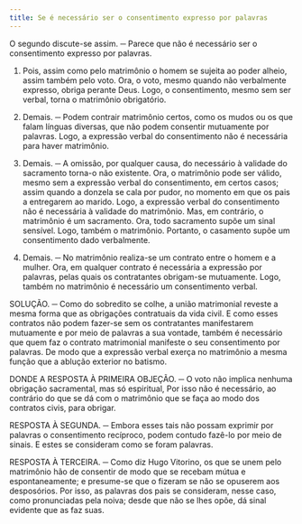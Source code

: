 ```yaml
---
title: Se é necessário ser o consentimento expresso por palavras
---
```


O segundo discute-se assim. ─ Parece que não é necessário ser o consentimento expresso por palavras.  

1. Pois, assim como pelo matrimônio o homem se sujeita ao poder alheio, assim também pelo voto. Ora, o voto, mesmo quando não verbalmente expresso, obriga perante Deus. Logo, o consentimento, mesmo sem ser verbal, torna o matrimônio obrigatório.  

2. Demais. ─ Podem contrair matrimônio certos, como os mudos ou os que falam línguas diversas, que não podem consentir mutuamente por palavras. Logo, a expressão verbal do consentimento não é necessária para haver matrimônio.  

3. Demais. ─ A omissão, por qualquer causa, do necessário à validade do sacramento torna-o não existente. Ora, o matrimônio pode ser válido, mesmo sem a expressão verbal do consentimento, em certos casos; assim quando a donzela se cala por pudor, no momento em que os pais a entregarem ao marido. Logo, a expressão verbal do consentimento não é necessária à validade do matrimônio.  Mas, em contrário, o matrimônio é um sacramento. Ora, todo sacramento supõe um sinal sensível. Logo, também o matrimônio. Portanto, o casamento supõe um consentimento dado verbalmente.  

2. Demais. ─ No matrimônio realiza-se um contrato entre o homem e a mulher. Ora, em qualquer contrato é necessária a expressão por palavras, pelas quais os contratantes obrigam-se mutuamente. Logo, também no matrimônio é necessário um consentimento verbal.  

SOLUÇÃO. ─ Como do sobredito se colhe, a união matrimonial reveste a mesma forma que as obrigações contratuais da vida civil. E como esses contratos não podem fazer-se sem os contratantes manifestarem mutuamente e por meio de palavras a sua vontade, também é necessário que quem faz o contrato matrimonial manifeste o seu consentimento por palavras. De modo que a expressão verbal exerça no matrimônio a mesma função que a ablução exterior no batismo.  

DONDE A RESPOSTA À PRIMEIRA OBJEÇÃO. ─ O voto não implica nenhuma obrigação sacramental, mas só espiritual, Por isso não é necessário, ao contrário do que se dá com o matrimônio que se faça ao modo dos contratos civis, para obrigar.  

RESPOSTA À SEGUNDA. ─ Embora esses tais não possam exprimir por palavras o consentimento recíproco, podem contudo fazê-lo por meio de sinais. E estes se consideram como se foram palavras.  

RESPOSTA À TERCEIRA. ─ Como diz Hugo Vitorino, os que se unem pelo matrimônio hão de consentir de modo que se recebam mútua e espontaneamente; e presume-se que o fizeram se não se opuserem aos desposórios. Por isso, as palavras dos pais se consideram, nesse caso, como pronunciadas pela noiva; desde que não se lhes opõe, dá sinal evidente que as faz suas.